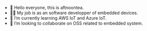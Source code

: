 - 👋 Hello everyone, this is aftnoontea.
- 👨‍⚕️ My job is as an software developper of embedded devices.
- 🌱 I’m currently learning AWS IoT and Azure IoT.
- 💞️ I’m looking to collaborate on OSS related to embedded system.

<!---
aftnoontea/aftnoontea is a ✨ special ✨ repository because its `README.md` (this file) appears on your GitHub profile.
You can click the Preview link to take a look at your changes.
--->
